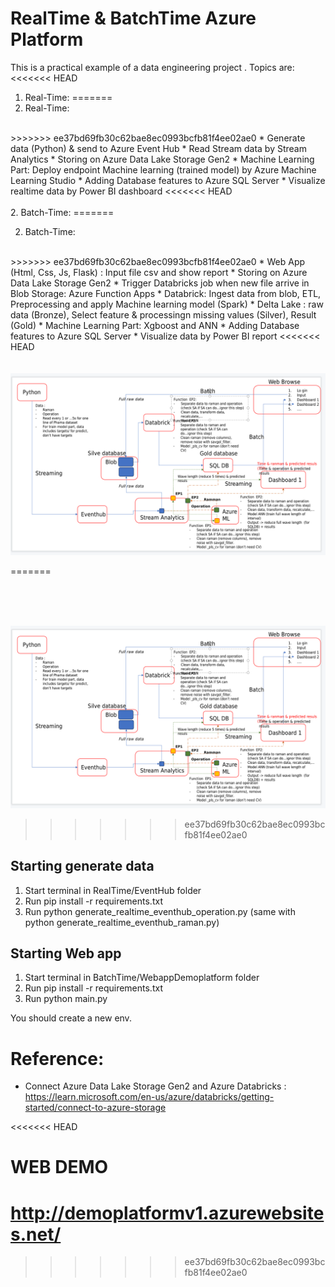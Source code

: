 # RealTime & BatchTime Azure Platform

This is a practical example of a data engineering project . 
Topics are:
<<<<<<< HEAD
<br>
1. Real-Time:
=======
1. Real-Time:
<br>
>>>>>>> ee37bd69fb30c62bae8ec0993bcfb81f4ee02ae0
* Generate data (Python) & send to Azure Event Hub 
* Read Stream data by Stream Analytics 
* Storing on Azure Data Lake Storage Gen2 
* Machine Learning Part: Deploy endpoint Machine learning (trained model) by Azure Machine Learning Studio
* Adding Database features to Azure SQL Server 
* Visualize realtime data by Power BI dashboard
<<<<<<< HEAD
<br />
<br>
2. Batch-Time:
=======

<br />

2. Batch-Time:
<br>
>>>>>>> ee37bd69fb30c62bae8ec0993bcfb81f4ee02ae0
* Web App (Html, Css, Js, Flask) : Input file csv and show report 
* Storing on Azure Data Lake Storage Gen2 
* Trigger Databricks job when new file arrive in Blob Storage: Azure Function Apps
* Databrick: Ingest data from blob, ETL, Preprocessing and apply Machine learning model (Spark)
* Delta Lake : raw data (Bronze), Select feature & processingn missing values (Silver), Result (Gold)
* Machine Learning Part: Xgboost and ANN
* Adding Database features to Azure SQL Server 
* Visualize data by Power BI report
<<<<<<< HEAD
<br />
<br /><br />
<img src="https://github.com/nguyen187/Azure_platform/blob/main/Architech.png" width="600">

=======

<br />

<br /><br />
<img src="https://github.com/nguyen187/Azure_platform/blob/main/Architech.png" width="600">



>>>>>>> ee37bd69fb30c62bae8ec0993bcfb81f4ee02ae0
## Starting generate data
1. Start terminal in RealTime/EventHub folder
2. Run pip install -r requirements.txt
3. Run python generate_realtime_eventhub_operation.py (same with python generate_realtime_eventhub_raman.py)

## Starting Web app
1. Start terminal in BatchTime/WebappDemoplatform folder
2. Run pip install -r requirements.txt
3. Run python main.py

You should create a new env.
# Reference:
- Connect Azure Data Lake Storage Gen2 and Azure Databricks : https://learn.microsoft.com/en-us/azure/databricks/getting-started/connect-to-azure-storage

<<<<<<< HEAD
# WEB DEMO
http://demoplatformv1.azurewebsites.net/
=======
>>>>>>> ee37bd69fb30c62bae8ec0993bcfb81f4ee02ae0
